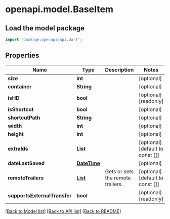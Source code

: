 # openapi.model.BaseItem

## Load the model package
```dart
import 'package:openapi/api.dart';
```

## Properties
Name | Type | Description | Notes
------------ | ------------- | ------------- | -------------
**size** | **int** |  | [optional] 
**container** | **String** |  | [optional] 
**isHD** | **bool** |  | [optional] [readonly] 
**isShortcut** | **bool** |  | [optional] 
**shortcutPath** | **String** |  | [optional] 
**width** | **int** |  | [optional] 
**height** | **int** |  | [optional] 
**extraIds** | **List<String>** |  | [optional] [default to const []]
**dateLastSaved** | [**DateTime**](DateTime.md) |  | [optional] 
**remoteTrailers** | [**List<MediaUrl>**](MediaUrl.md) | Gets or sets the remote trailers. | [optional] [default to const []]
**supportsExternalTransfer** | **bool** |  | [optional] [readonly] 

[[Back to Model list]](../README.md#documentation-for-models) [[Back to API list]](../README.md#documentation-for-api-endpoints) [[Back to README]](../README.md)


